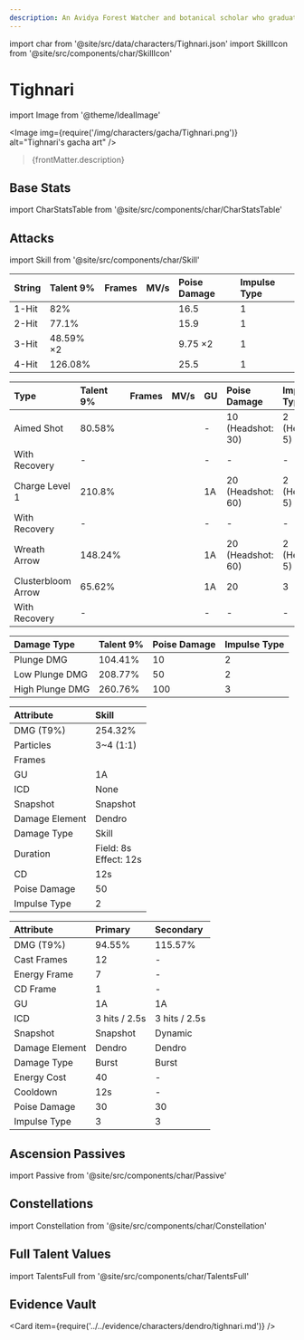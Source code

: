 ```yaml
---
description: An Avidya Forest Watcher and botanical scholar who graduated from Amurta. He leads a fruitful life of patrolling the rainforest, protecting the ecology, and lecturing fools every day.
---
```


import char from '@site/src/data/characters/Tighnari.json'
import SkillIcon from '@site/src/components/char/SkillIcon'

# Tighnari

import Image from '@theme/IdealImage'

<Image img={require('/img/characters/gacha/Tighnari.png')} alt="Tighnari's gacha art" />
<blockquote>{frontMatter.description}</blockquote>

## Base Stats

import CharStatsTable from '@site/src/components/char/CharStatsTable'

<CharStatsTable char={char} />

## Attacks

import Skill from '@site/src/components/char/Skill'

<Tabs>
<TabItem value='na' label='Normal Attacks'>
<SkillIcon char={char} skill='na' />
<div class='talent-columns'>
<Skill char={char} skill='na' sectionFilter='Normal Attack' />

| String | Talent 9% | Frames | MV/s      | Poise Damage | Impulse Type |
| :----- | :-------- | :----- | :-------- | :----------- | :----------- |
| 1-Hit  | 82%       |        |           | 16.5         | 1            |
| 2-Hit  | 77.1%     |        |           | 15.9         | 1            |
| 3-Hit  | 48.59% ×2 |        |           | 9.75 ×2      | 1            |
| 4-Hit  | 126.08%   |        |           | 25.5         | 1            |

</div>
<div class='talent-columns'>
<Skill char={char} skill='na' sectionFilter='Charged Attack' />

| Type               | Talent 9% | Frames | MV/s       | GU  | Poise Damage        | Impulse Type      |
| :----------------- | :-------- | :----- | :--------- | :-- | :------------------ | :---------------- |
| Aimed Shot         | 80.58%    |        |            | -   | 10 \(Headshot: 30\) | 2 \(Headshot: 5\) |
| With Recovery      | -         |        |            | -   | -                   | -                 |
| Charge Level 1     | 210.8%    |        |            | 1A  | 20 \(Headshot: 60\) | 2 \(Headshot: 5\) |
| With Recovery      | -         |        |            | -   | -                   | -                 |
| Wreath Arrow       | 148.24%   |        |            | 1A  | 20 \(Headshot: 60\) | 2 \(Headshot: 5\) |
| Clusterbloom Arrow | 65.62%    |        |            | 1A  | 20                  | 3                 |
| With Recovery      | -         |        |            | -   | -                   | -                 |

</div>
<div class='talent-columns'>
<Skill char={char} skill='na' sectionFilter='Plunging Attack' />

| Damage Type     | Talent 9% | Poise Damage | Impulse Type |
| :-------------- | :-------- | :----------- | :----------- |
| Plunge DMG      | 104.41%   | 10           | 2            |
| Low Plunge DMG  | 208.77%   | 50           | 2            |
| High Plunge DMG | 260.76%   | 100          | 3            |

</div>

</TabItem>

<TabItem value='e' label='Skill'>
<SkillIcon char={char} skill='e' />
<div class='talent-columns'>
<Skill char={char} skill='e' />

| Attribute                 | Skill                       |
| :-----------------------  | :-------------------------- |
| DMG \(T9%\)               | 254.32%                     |
| Particles                 | 3~4 \(1:1\)                 |
| Frames                    |                             |
| GU                        | 1A                          |
| ICD                       | None                        | 
| Snapshot                  | Snapshot                    |
| Damage Element            | Dendro                      |
| Damage Type               | Skill                       |
| Duration                  | Field: 8s <br/> Effect: 12s |
| CD                        | 12s                         |
| Poise Damage              | 50                          |
| Impulse Type              | 2                           |

</div>

</TabItem>

<TabItem value='q' label='Burst'>
<SkillIcon char={char} skill='q' />
<div class='talent-columns'>
<Skill char={char} skill='q'/>

| Attribute         | Primary         | Secondary       |
| :---------------- | :-------------- | :-------------- |
| DMG \(T9%\)       | 94.55%          | 115.57%         |
| Cast Frames       | 12              | -               |
| Energy Frame      | 7               | -               |
| CD Frame          | 1               | -               |
| GU                | 1A              | 1A              |
| ICD               | 3 hits / 2.5s   | 3 hits / 2.5s   |
| Snapshot          | Snapshot        | Dynamic         |
| Damage Element    | Dendro          | Dendro          |
| Damage Type       | Burst           | Burst           |
| Energy Cost       | 40              | -               |
| Cooldown          | 12s             | -               |
| Poise Damage      | 30              | 30              |
| Impulse Type      | 3               | 3               |

</div>

</TabItem>
</Tabs>

## Ascension Passives

import Passive from '@site/src/components/char/Passive'

<Tabs>
<TabItem value='passive' label='Passive'>
<Passive char={char} passive={2} />
</TabItem>

<TabItem value='a1' label='Ascension 1'>
<Passive char={char} passive={0} />
</TabItem>

<TabItem value="a4" label="Ascension 4">
<Passive char={char} passive={1} />
</TabItem>
</Tabs>

## Constellations

import Constellation from '@site/src/components/char/Constellation'

<Tabs>
<TabItem value='c1' label='C1'>
<Constellation char={char} constellation={1} />
</TabItem>

<TabItem value='c2' label='C2'>
<Constellation char={char} constellation={2} />
</TabItem>

<TabItem value='c3' label='C3'>
<Constellation char={char} constellation={3} />
</TabItem>

<TabItem value='c4' label='C4'>
<Constellation char={char} constellation={4} />
</TabItem>

<TabItem value='c5' label='C5'>
<Constellation char={char} constellation={5} />
</TabItem>

<TabItem value='c6' label='C6'>
<Constellation char={char} constellation={6} />
</TabItem>
</Tabs>

## Full Talent Values

import TalentsFull from '@site/src/components/char/TalentsFull'

<TalentsFull char={char}/>

## Evidence Vault

<Card item={require('../../evidence/characters/dendro/tighnari.md')} />